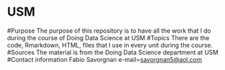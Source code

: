 # USM
#Purpose
The purpose of this repository is to have all the work that I do during the course of Doing Data Science at USM
#Topics
There are the code, Rmarkdown, HTML, files that I use in every unit during the course.
#Sources
The material is from the Doing Data Science department at USM
#Contact information
Fabio Savorgnan
e-mail=savorgnan5@aol.com
